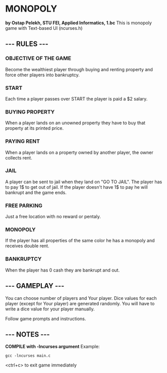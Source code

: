 # MONOPOLY
**by Ostap Pelekh, STU FEI, Applied Informatics, 1.bc**
This is monopoly game with Text-based UI (ncurses.h)



## --- RULES ---

### OBJECTIVE OF THE GAME
Become the wealthiest player through buying and renting property and force other players into bankruptcy.

### START
Each time a player passes over START the player is paid a $2 salary.

### BUYING PROPERTY
When a player lands on an unowned property they have to buy that property at its printed price.

### PAYING RENT
When a player lands on a property owned by another player, the owner collects rent.

### JAIL
A player can be sent to jail when they land on "GO TO JAIL".
The player has to pay 1$ to get out of jail.
If the player doesn't have 1$ to pay he will bankrupt and the game ends.

### FREE PARKING
Just a free location with no reward or pentaly.

### MONOPOLY
If the player has all properties of the same color he has a monopoly and receives double rent.

### BANKRUPTCY
When the player has 0 cash they are bankrupt and out.


## --- GAMEPLAY ---

You can choose number of players and Your player.
Dice values for each player (except for Your player) are generated randomly. You will have to write a dice value for your player manually.

Follow game prompts and instructions.


## --- NOTES ---

**COMPILE with -lncurses argument**
Example:

    gcc -lncurses main.c

<ctrl+c> to exit game immediately
